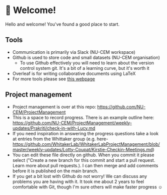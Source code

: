
# 👋 Welcome!

Hello and welcome! You've found a good place to start.

## Tools

- Communication is primarily via Slack (NU-CEM workspace)
- Github is used to store code and small datasets (NU-CEM organisation)
  - To use Github effectively you will need to learn about the version control system git. It's a bit of a learning curve, but it's worth it
- Overleaf is for writing collaborative documents using LaTeX
- For more tools please see [this webpage](https://lucydot.github.io/roadmap/)


## Project management

- Project management is over at this repo: https://github.com/NU-CEM/ProjectManagement
- This is a space to record progress. There is an example outline here: https://github.com/NU-CEM/ProjectManagement/weekly-updates/Prakriti/check-in-with-Lucy.md
- If you need inspiration in answering the progress questions take a look at entries from the Whittaker group (e.g. here-https://github.com/WhitakerLab/WhitakerLabProjectManagement/blob/master/weekly-updates/Lotty-Coupat/Kirstie-Checkin-Meetings.md)
- You can edit these file directly on github. When you commit it please select ("Create a new branch for this commit and start a pull request. Learn more about pull requests.). I can then merge and add comments before it is published on the main branch. 
- If you get a bit lost with Github do not worry! We can discuss any problems you are having with it. It took me about 2 years to feel comfortable with Git, though I'm sure others will make faster progress :relaxed: 
